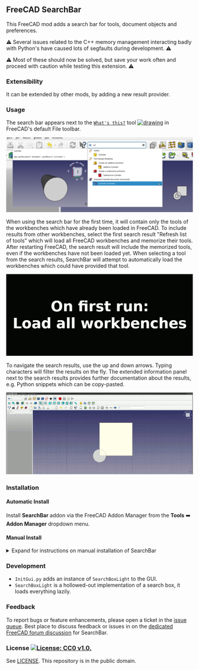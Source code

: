 ## FreeCAD SearchBar

This FreeCAD mod adds a search bar for tools, document objects and preferences.

⚠️ Several issues related to the C++ memory management interacting badly with Python's have caused lots of segfaults during development. ⚠️

⚠️️ Most of these should now be solved, but save your work often and proceed with caution while testing this extension. ⚠️

### Extensibility

It can be extended by other mods, by adding a new result provider.

### Usage

The search bar appears next to the [`What's this?`](https://wiki.freecad.org/Std_WhatsThis) tool <a href="https://wiki.freecad.org/Std_WhatsThis"><img src="https://user-images.githubusercontent.com/4140247/156215976-5dfadb0c-cac4-44b2-8ad4-b67462a5f7fa.png" alt="drawing" width="20px" height="20px"/></a> in FreeCAD's default File toolbar.

![Screenshot of the search bar, with results in its drop-down menu and extra info about the result in a separate pane](Resources/Images/screenshot.png)

When using the search bar for the first time, it will contain only the tools of the workbenches which have already been loaded in FreeCAD.
To include results from other workbenches, select the first search result "Refresh list of tools" which will load all FreeCAD workbenches
and memorize their tools. After restarting FreeCAD, the search result will include the memorized tools, even if the workbenches have not
been loaded yet. When selecting a tool from the search results, SearchBar will attempt to automatically load the workbenches which could
have provided that tool.

![Animation showing how to initially load all workbenches using the first entry in the search bar](Resources/Images/animAopt.gif)

To navigate the search results, use the up and down arrows. Typing characters will filter the results on the fly. The extended information
panel next to the search results provides further documentation about the results, e.g. Python snippets which can be copy-pasted.

![Animation showing how to navigate the search results with the up and down keys and select code examples from the results](Resources/Images/animB2op.gif)

### Installation

#### Automatic Install

Install **SearchBar** addon via the FreeCAD Addon Manager from the **Tools** :arrow_right: **Addon Manager** dropdown menu.

#### Manual Install

<details>
<summary>Expand for instructions on manual installation of SearchBar</summary>

Clone the GIT repository or extract the `.zip` downloaded from GitHub to the following location:
  * Linux: `~/.FreeCAD/Mod/SearchBar`
  * macOS: `/Users/user_name/Library/Preferences/FreeCAD/Mod/SearchBar`
  * Windows: `C:\Users\user_name\AppData\Roaming\FreeCAD\Mod\SearchBar`

### Uninstallation

* Remove the folder which was cloned during installation:
  * Linux: `~/.FreeCAD/Mod/SearchBar`
  * macOS: `/Users/user_name/Library/Preferences/FreeCAD/Mod/SearchBar`
  * Windows: `C:\Users\user_name\AppData\Roaming\FreeCAD\Mod\SearchBar`
* Optional: Remove the cache (\~30MB) `\~/.FreeCAD/Cache_SearchBarMod` or equivalent on other platforms

</details>

### Development

* `InitGui.py` adds an instance of `SearchBoxLight` to the GUI.
* `SearchBoxLight` is a hollowed-out implementation of a search box, it loads everything lazily.

### Feedback

To report bugs or feature enhancements, please open a ticket in the [issue queue](https://github.com/APEbbers/SearchBar/issues). Best place to discuss feedback or issues in on the [dedicated FreeCAD forum discussion]() for SearchBar.

### License [![License: CC0 v1.0.](https://img.shields.io/badge/license-CC0-blue.svg)](https://creativecommons.org/publicdomain/zero/1.0/)
See [LICENSE](LICENSE).
This repository is in the public domain.
